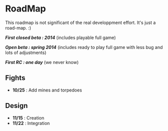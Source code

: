 # RoadMap
This roadmap is not significant of the real developpment effort. It's just a road-map. :)

***First closed beta : 2014*** (includes playable full game)

***Open beta : spring 2014*** (includes ready to play full game with less bug and lots of adjustments)

***First RC : one day*** (we never know)

## Fights
- **10/25** :  Add mines and torpedoes

## Design
- **11/15**  : Creation
- **11/22** : Integration
 
